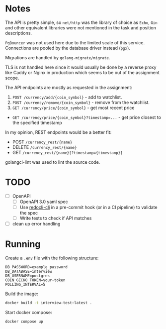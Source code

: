 # Notes
The API is pretty simple, so `net/http` was the library of choice as `Echo`,
`Gin` and other equivalent libraries were not mentioned in the task
and position descriptions.

`PgBouncer` was not used here due to the limited scale of this service.
Connections are pooled by the database driver instead (`pgx`).

Migrations are handled by `golang-migrate/migrate`.

TLS is not handled here since it would usually be done by a reverse proxy like
Caddy or Nginx in production which seems to be out of the assignment scope.

The API endpoints are mostly as requested in the assignment:
1. `POST /currency/add/{coin_symbol}` - add to watchlist.
2. `POST /currency/remove/{coin_symbol}` - remove from the watchlist.
3. `GET /currency/price/{coin_symbol}` - get most recent price
  - `GET /currency/price/{coin_symbol}?timestamp=...` - get price closest to the specified timestamp

In my opinion, REST endpoints would be a better fit:
- POST `/currency_rest/{name}`
- DELETE `/currency_rest/{name}`
- GET `/currency_rest/{name}[?timestamp={timestamp}]`

golangci-lint was used to lint the source code.

# TODO
- [ ] OpenAPI
  - [ ] OpenAPI 3.0 yaml spec
  - [ ] Use [redocli-cli](https://redocly.com/redocly-cli) in a pre-commit hook (or in a CI pipeline) to validate the spec
  - [ ] Write tests to check if API matches
- [ ] clean up error handling

# Running
Create a `.env` file with the following structure:
```
DB_PASSWORD=example_password
DB_DATABASE=interview
DB_USERNAME=postgres
COIN_GECKO_TOKEN=your-token
POLLING_INTERVAL=5
```

Build the image:
```bash
docker build -t interview-test:latest .
```

Start docker compose:
```bash
docker compose up
```
